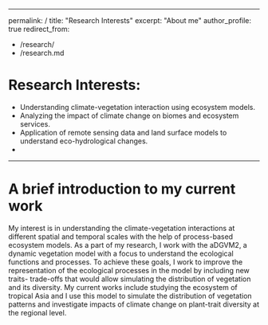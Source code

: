 
---
permalink: /
title: "Research Interests"
excerpt: "About me"
author_profile: true
redirect_from: 
  - /research/
  - /research.md

# **Research Interests:**
- Understanding climate-vegetation interaction using ecosystem models.
- Analyzing the impact of climate change on biomes and ecosystem services.
- Application of remote sensing data and land surface models to understand eco-hydrological changes.
- 
---

# **A brief introduction to my current work**
My interest is in understanding the climate-vegetation interactions at different spatial and temporal scales with the help of process-based ecosystem models. As a part of my research, I work with the aDGVM2, a dynamic vegetation model with a focus to understand the ecological functions and processes. To achieve these goals, I work to improve the representation of the ecological processes in the model by including new traits- trade-offs that would allow simulating the distribution of vegetation and its diversity. My current works include studying the ecosystem of tropical Asia and I use this model to simulate the distribution of vegetation patterns and investigate impacts of climate change on plant-trait diversity at the regional level.
